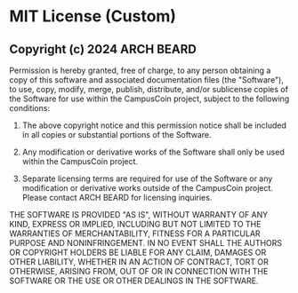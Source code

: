 # MIT License (Custom)

## Copyright (c) 2024 ARCH BEARD

Permission is hereby granted, free of charge, to any person obtaining a copy of this software and associated documentation files (the "Software"), to use, copy, modify, merge, publish, distribute, and/or sublicense copies of the Software for use within the CampusCoin project, subject to the following conditions:

1. The above copyright notice and this permission notice shall be included in all copies or substantial portions of the Software.

2. Any modification or derivative works of the Software shall only be used within the CampusCoin project.

3. Separate licensing terms are required for use of the Software or any modification or derivative works outside of the CampusCoin project. Please contact ARCH BEARD for licensing inquiries.

THE SOFTWARE IS PROVIDED "AS IS", WITHOUT WARRANTY OF ANY KIND, EXPRESS OR IMPLIED, INCLUDING BUT NOT LIMITED TO THE WARRANTIES OF MERCHANTABILITY, FITNESS FOR A PARTICULAR PURPOSE AND NONINFRINGEMENT. IN NO EVENT SHALL THE AUTHORS OR COPYRIGHT HOLDERS BE LIABLE FOR ANY CLAIM, DAMAGES OR OTHER LIABILITY, WHETHER IN AN ACTION OF CONTRACT, TORT OR OTHERWISE, ARISING FROM, OUT OF OR IN CONNECTION WITH THE SOFTWARE OR THE USE OR OTHER DEALINGS IN THE SOFTWARE.
